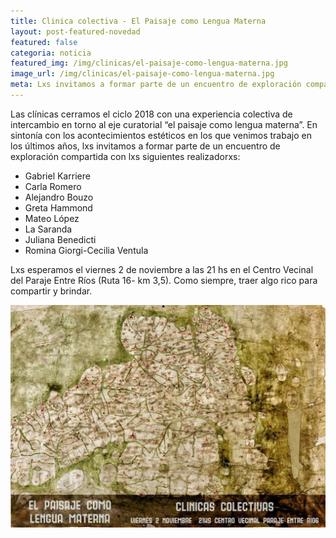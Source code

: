 ```yaml
---
title: Clinica colectiva - El Paisaje como Lengua Materna
layout: post-featured-novedad
featured: false
categoria: noticia
featured_img: /img/clinicas/el-paisaje-como-lengua-materna.jpg
image_url: /img/clinicas/el-paisaje-como-lengua-materna.jpg
meta: Lxs invitamos a formar parte de un encuentro de exploración compartida. Lxs esperamos el viernes 2 de noviembre a las 21 hs
--- 
```



<p>
	Las clínicas cerramos el ciclo 2018 con una experiencia colectiva de intercambio en torno al eje curatorial “el paisaje como lengua materna”. En sintonía con los acontecimientos estéticos en los que venimos trabajo en los últimos años, lxs invitamos a  formar parte de un encuentro de exploración compartida con lxs siguientes realizadorxs:
</p>

<p>
	<ul>
	<li>Gabriel Karriere</li>
	<li>Carla Romero</li>
	<li>Alejandro Bouzo</li>
	<li>Greta Hammond </li>
	<li>Mateo López </li>
	<li>La Saranda</li>
	<li>Juliana Benedicti</li>
	<li>Romina Giorgi-Cecilia Ventula</li>
	</ul>
</p>

<p>
	Lxs esperamos el viernes 2 de noviembre  a las 21 hs en el Centro Vecinal del Paraje Entre Ríos (Ruta 16- km 3,5). Como siempre, traer algo rico para compartir y brindar.
</p>


<div style="position: relative;">
	<div class="gallery col-3">
        <a style="width: 100%;" href="/img/clinicas/el-paisaje-como-lengua-materna.jpg" data-fancybox="images" data-srcset="/img/clinicas/el-paisaje-como-lengua-materna.jpg" class="item-gallery">
            <img src="/img/clinicas/el-paisaje-como-lengua-materna.jpg" />
        </a>
    </div>
</div>
